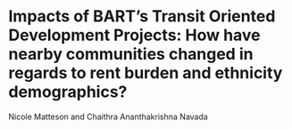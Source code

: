 # Impacts of BART’s Transit Oriented Development Projects: How have nearby communities changed in regards to rent burden and ethnicity demographics?

Nicole Matteson and Chaithra Ananthakrishna Navada

